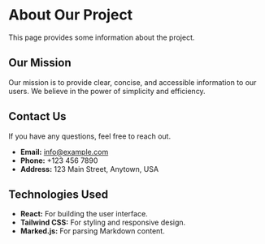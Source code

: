 # About Our Project

This page provides some information about the project.

## Our Mission

Our mission is to provide clear, concise, and accessible information to our users. We believe in the power of simplicity and efficiency.

## Contact Us

If you have any questions, feel free to reach out.

* **Email:** info@example.com
* **Phone:** +123 456 7890
* **Address:** 123 Main Street, Anytown, USA

## Technologies Used

* **React:** For building the user interface.
* **Tailwind CSS:** For styling and responsive design.
* **Marked.js:** For parsing Markdown content.